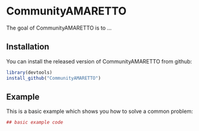 # CommunityAMARETTO

The goal of CommunityAMARETTO is to ...

## Installation

You can install the released version of CommunityAMARETTO from github:

``` r
library(devtools)
install_github("CommunityAMARETTO")
```

## Example

This is a basic example which shows you how to solve a common problem:

``` r
## basic example code
```

